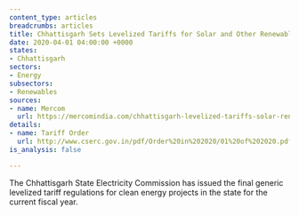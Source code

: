 ```yaml
---
content_type: articles
breadcrumbs: articles
title: Chhattisgarh Sets Levelized Tariffs for Solar and Other Renewable Projects
date: 2020-04-01 04:00:00 +0000
states:
- Chhattisgarh
sectors:
- Energy
subsectors:
- Renewables
sources:
- name: Mercom
  url: https://mercomindia.com/chhattisgarh-levelized-tariffs-solar-renewable/
details:
- name: Tariff Order
  url: http://www.cserc.gov.in/pdf/Order%20in%202020/01%20of%202020.pdf
is_analysis: false

---
```

The Chhattisgarh State Electricity Commission has issued the final generic levelized tariff regulations for clean energy projects in the state for the current fiscal year.